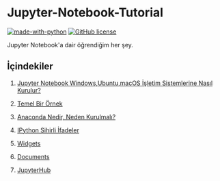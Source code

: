 # Jupyter-Notebook-Tutorial

[![made-with-python](https://img.shields.io/badge/Made%20with-Python-1f425f.svg)](https://www.python.org/)  [![GitHub license](https://img.shields.io/github/license/Naereen/StrapDown.js.svg)](https://github.com/Naereen/StrapDown.js/blob/master/LICENSE)


Jupyter Notebook'a dair öğrendiğim her şey.

## İçindekiler
1. [Jupyter Notebook Windows,Ubuntu,macOS İşletim Sistemlerine Nasıl Kurulur?](https://github.com/GizemKoyuncu/Jupyter-Notebook-Tutorial/blob/master/JupyterNotebookKurulum.md)

2. [Temel Bir Örnek](https://github.com/GizemKoyuncu/Jupyter-Notebook-Tutorial/blob/master/BasicExample.ipynb)

3. [Anaconda Nedir, Neden Kurulmalı?](https://github.com/GizemKoyuncu/Jupyter-Notebook-Tutorial/blob/master/AnacondaNedir.md)

4. [IPython Sihirli İfadeler](https://github.com/GizemKoyuncu/Jupyter-Notebook-Tutorial/blob/master/IPythonMagics.ipynb)

5. [Widgets](https://github.com/GizemKoyuncu/Jupyter-Notebook-Tutorial/blob/master/Widgets.ipynb)

6. [Documents](https://github.com/GizemKoyuncu/Jupyter-Notebook-Tutorial/blob/master/Documents.ipynb)

7. [JupyterHub](https://github.com/GizemKoyuncu/Jupyter-Notebook-Tutorial/blob/master/JupyterHub.ipynb)